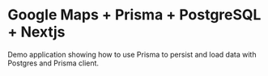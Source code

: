 # Google Maps + Prisma + PostgreSQL + Nextjs

Demo application showing how to use Prisma to persist and load data with Postgres and Prisma client.
